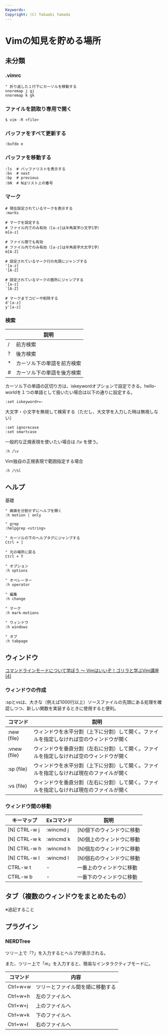 ```yaml
---
Keywords: 
Copyright: (C) Takaaki Yamada
---
```


# Vimの知見を貯める場所

## 未分類

### .vimrc

```
" 折り返した１行下にカーソルを移動する
nnoremap j gj
nnoremap k gk
```

### ファイルを読取り専用で開く

```
$ vim -R <file>
```

### バッファをすべて更新する

```
:bufdo e
```

### バッファを移動する

```
:ls  # バッファリストを表示する
:bn  # next
:bp  # previous
:bN  # Nはリスト上の番号
```

### マーク

```
# 現在設定されているマークを表示する
:marks

# マークを設定する
# ファイル内でのみ有効（[a-z]は半角英字小文字1字）
m[a-z]

# ファイル間でも有効
# ファイル内でのみ有効（[a-z]は半角英字大文字1字）
m[A-Z]

# 設定されているマーク行の先頭にジャンプする
'[a-z]
'[A-Z]

# 設定されているマークの箇所にジャンプする
`[a-z]
`[A-Z]

# マークまでコピーや削除する
d'[a-z]
y'[a-z]
```

### 検索

| |説明|
|---|---|
|/|前方検索|
|?|後方検索|
|\*|カーソル下の単語を前方検索|
|#|カーソル下の単語を後方検索|

カーソル下の単語の区切り方は、iskeywordオプションで設定できる。hello-worldを１つの単語として扱いたい場合は以下の通りに設定する。
```
:set iskeyword+=-
```
大文字・小文字を無視して検索する（ただし、大文字を入力した時は無視しない）
```
:set ignorecase
:set smartcase
```
一般的な正規表現を使いたい場合は /\v を使う。
```
:h /\v
```
Vim独自の正規表現で範囲指定する場合
```
:h /\%l
```

## ヘルプ

基礎

```
" 画面を分割せずにヘルプを開く
:h motion | only

" grep
:helpgrep <string>

" カーソルの下のヘルプタグにジャンプする
Ctrl + ]

" 元の場所に戻る
Ctrl + T
```

```
" オプション
:h options

" オペレーター
:h operator

" 編集
:h change

" マーク
:h mark-motions

" ウィンドウ
:h windows

" タブ
:h tabpage
```

## ウィンドウ

[コマンドラインモードについて学ぼう 〜 Vimはいいぞ！ゴリラと学ぶVim講座(4)](https://knowledge.sakura.ad.jp/22488/)

### ウィンドウの作成

:spとvsは、大きな（例えば1000行以上）ソースファイルの先頭にある処理を確認しつつ、新しい関数を実装するときに使用すると便利。

|コマンド|説明|
|---|---|
|:new {file}|ウィンドウを水平分割（上下に分割）して開く。ファイルを指定しなければ空のウィンドウが開く|
|:vnew {file}|ウィンドウを垂直分割（左右に分割）して開く。ファイルを指定しなければ空のウィンドウが開く|
|:sp {file}|ウィンドウを水平分割（上下に分割）して開く。ファイルを指定しなければ現在のファイルが開く|
|:vs {file}|ウィンドウを垂直分割（左右に分割）して開く。ファイルを指定しなければ現在のファイルが開く|

### ウィンドウ間の移動

|キーマップ|Exコマンド|説明|
|---|---|---|
|[N] CTRL-w j|:wincmd j|[N}個下のウィンドウに移動|
|[N] CTRL-w k|:wincmd k|[N}個上のウィンドウに移動|
|[N] CTRL-w h|:wincmd h|[N}個左のウィンドウに移動|
|[N] CTRL-w l|:wincmd l|[N}個右のウィンドウに移動|
|CTRL-w t|-|一番上のウィンドウに移動|
|CTRL-w b|-|一番下のウィンドウに移動|

## タブ（複数のウィンドウをまとめたもの）

※追記すること

## プラグイン

### NERDTree

ツリー上で「?」を入力するとヘルプが表示される。

また、ツリー上で「m」を入力すると、簡易なインタラクティブモードに。

|コマンド|内容|
---|---
|Ctrl+w+w|ツリーとファイル間を順に移動する|
|Ctrl+w+h|左のファイルへ|
|Ctrl+w+j|上のファイルへ|
|Ctrl+w+k|下のファイルへ|
|Ctrl+w+l|右のファイルへ|
